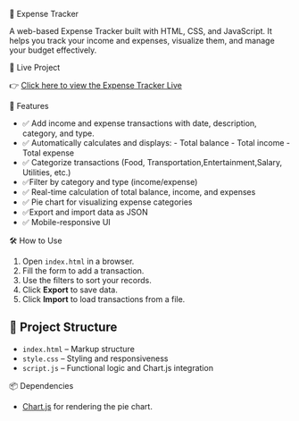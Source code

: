  💸 Expense Tracker

  A web-based Expense Tracker built with HTML, CSS, and JavaScript. It helps you track your income and expenses, visualize them, and manage your budget effectively.

🔗 Live Project

👉 [Click here to view the Expense Tracker Live](http://expensetracker40.netlify.app) 


 🚀 Features
- ✅ Add income and expense transactions with date, description, category, and type.
- ✅ Automatically calculates and displays:
      - Total balance
      - Total income
      - Total expense
- ✅ Categorize transactions (Food, Transportation,Entertainment,Salary, Utilities, etc.)
- ✅Filter by category and type (income/expense)
- ✅ Real-time calculation of total balance, income, and expenses
- ✅ Pie chart for visualizing expense categories
- ✅Export and import data as JSON
- ✅ Mobile-responsive UI

🛠️ How to Use
1. Open `index.html` in a browser.
2. Fill the form to add a transaction.
3. Use the filters to sort your records.
4. Click **Export** to save data.
5. Click **Import** to load transactions from a file.

## 📁 Project Structure
- `index.html` – Markup structure
- `style.css` – Styling and responsiveness
- `script.js` – Functional logic and Chart.js integration

📦 Dependencies
- [Chart.js](https://www.chartjs.org/) for rendering the pie chart.




